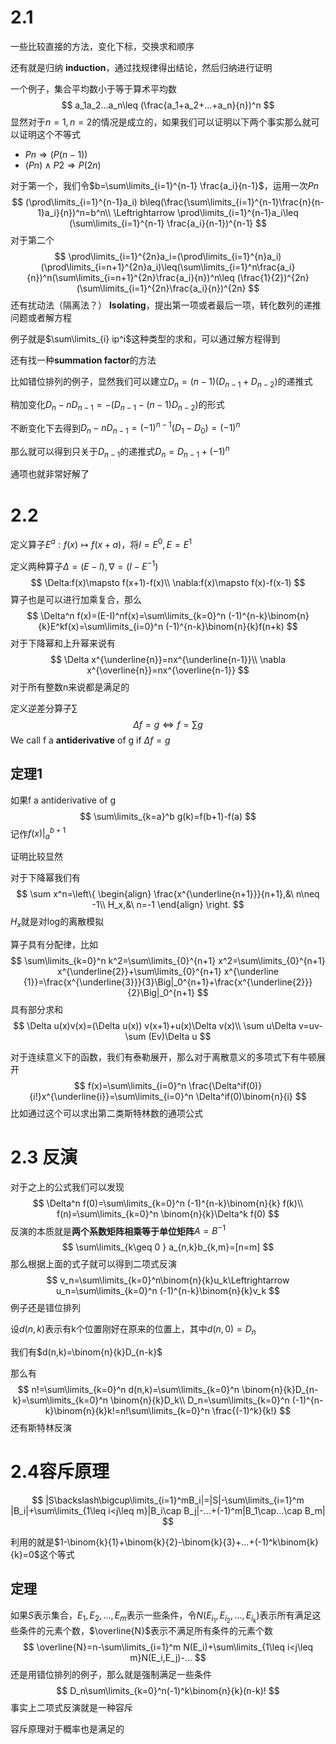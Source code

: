 # 2.1

一些比较直接的方法，变化下标，交换求和顺序



还有就是归纳 **induction**，通过找规律得出结论，然后归纳进行证明

一个例子，集合平均数小于等于算术平均数
$$
a_1a_2...a_n\leq (\frac{a_1+a_2+...+a_n}{n})^n
$$
显然对于$n=1,n=2$的情况是成立的，如果我们可以证明以下两个事实那么就可以证明这个不等式

- $Pn\Rightarrow (P(n-1))$
- $(Pn)\wedge P2\Rightarrow P(2n)$

对于第一个，我们令$b=\sum\limits_{i=1}^{n-1} \frac{a_i}{n-1}$，运用一次$Pn$​
$$
(\prod\limits_{i=1}^{n-1}a_i) b\leq(\frac{\sum\limits_{i=1}^{n-1}\frac{n}{n-1}a_i}{n})^n=b^n\\
\Leftrightarrow \prod\limits_{i=1}^{n-1}a_i\leq (\sum\limits_{i=1}^{n-1} \frac{a_i}{n-1})^{n-1}
$$
对于第二个
$$
\prod\limits_{i=1}^{2n}a_i=(\prod\limits_{i=1}^{n}a_i)(\prod\limits_{i=n+1}^{2n}a_i)\leq(\sum\limits_{i=1}^n\frac{a_i}{n})^n(\sum\limits_{i=n+1}^{2n}\frac{a_i}{n})^n\leq (\frac{1}{2})^{2n}(\sum\limits_{i=1}^{2n}\frac{a_i}{n})^{2n} 
$$
还有扰动法（隔离法？） **Isolating**，提出第一项或者最后一项，转化数列的递推问题或者解方程

例子就是$\sum\limits_{i} ip^i$​这种类型的求和，可以通过解方程得到

还有找一种**summation factor**的方法

比如错位排列的例子，显然我们可以建立$D_n=(n-1)(D_{n-1}+D_{n-2})$的递推式

稍加变化$D_n-nD_{n-1}=-(D_{n-1}-(n-1)D_{n-2})$的形式

不断变化下去得到$D_n-nD_{n-1}=(-1)^{n-1}(D_1-D_0)=(-1)^n$

那么就可以得到只关于$D_{n-1}$的递推式$D_n=D_{n-1}+(-1)^n$

通项也就非常好解了

# 2.2

定义算子$E^a:f(x)\mapsto f(x+a)$，将$I=E^0,E=E^1$

定义两种算子$\Delta=(E-I),\nabla=(I-E^{-1})$
$$
\Delta:f(x)\mapsto f(x+1)-f(x)\\
\nabla:f(x)\mapsto f(x)-f(x-1)
$$
算子也是可以进行加乘复合，那么
$$
\Delta^n f(x)=(E-I)^nf(x)=\sum\limits_{k=0}^n (-1)^{n-k}\binom{n}{k}E^kf(x)=\sum\limits_{i=0}^n (-1)^{n-k}\binom{n}{k}f(n+k)
$$
对于下降幂和上升幂来说有
$$
\Delta x^{\underline{n}}=nx^{\underline{n-1}}\\
\nabla x^{\overline{n}}=nx^{\overline{n-1}}
$$
对于所有整数n来说都是满足的

定义逆差分算子$\sum$
$$
\Delta f=g\Leftrightarrow f=\sum g
$$
We call f a **antiderivative** of g if $\Delta f=g$​

## 定理1 

如果f a antiderivative of g
$$
\sum\limits_{k=a}^b g(k)=f(b+1)-f(a)
$$
记作$f(x)|^{b+1}_a$

证明比较显然



对于下降幂我们有
$$
\sum x^n=\left\{
\begin{align}
\frac{x^{\underline{n+1}}}{n+1},&\ n\neq -1\\
H_x,&\ n=-1
\end{align}
\right.
$$
$H_x$就是对log的离散模拟

算子具有分配律，比如
$$
\sum\limits_{k=0}^n k^2=\sum\limits_{0}^{n+1} x^2=\sum\limits_{0}^{n+1} x^{\underline{2}}+\sum\limits_{0}^{n+1} x^{\underline {1}}=\frac{x^{\underline{3}}}{3}\Big|_0^{n+1}+\frac{x^{\underline{2}}}{2}\Big|_0^{n+1}
$$
具有部分求和
$$
\Delta u(x)v(x)=(\Delta u(x)) v(x+1)+u(x)\Delta v(x)\\
\sum u\Delta v=uv-\sum (Ev)\Delta u
$$


对于连续意义下的函数，我们有泰勒展开，那么对于离散意义的多项式下有牛顿展开
$$
f(x)=\sum\limits_{i=0}^n \frac{\Delta^if(0)}{i!}x^{\underline{i}}=\sum\limits_{i=0}^n \Delta^if(0)\binom{n}{i}
$$
比如通过这个可以求出第二类斯特林数的通项公式

# 2.3 反演

对于之上的公式我们可以发现
$$
\Delta^n f(0)=\sum\limits_{k=0}^n (-1)^{n-k}\binom{n}{k} f(k)\\
f(n)=\sum\limits_{k=0}^n \binom{n}{k}\Delta^k f(0)
$$
反演的本质就是**两个系数矩阵相乘等于单位矩阵**$A=B^{-1}$
$$
\sum\limits_{k\geq 0 } a_{n,k}b_{k,m}=[n=m]
$$
那么根据上面的式子就可以得到二项式反演
$$
v_n=\sum\limits_{k=0}^n\binom{n}{k}u_k\Leftrightarrow u_n=\sum\limits_{k=0}^n (-1)^{n-k}\binom{n}{k}v_k
$$
例子还是错位排列

设$d(n,k)$表示有k个位置刚好在原来的位置上，其中$d(n,0)=D_n$

我们有$d(n,k)=\binom{n}{k}D_{n-k}$

那么有
$$
n!=\sum\limits_{k=0}^n d(n,k)=\sum\limits_{k=0}^n \binom{n}{k}D_{n-k}=\sum\limits_{k=0}^n \binom{n}{k}D_k\\
D_n=\sum\limits_{k=0}^n (-1)^{n-k}\binom{n}{k}k!=n!\sum\limits_{k=0}^n \frac{(-1)^k}{k!}
$$
还有斯特林反演

# 2.4容斥原理

$$
|S\backslash\bigcup\limits_{i=1}^mB_i|=|S|-\sum\limits_{i=1}^m |B_i|+\sum\limits_{1\leq i<j\leq m}|B_i\cap B_j|-...+(-1)^m|B_1\cap...\cap B_m|
$$

利用的就是$1-\binom{k}{1}+\binom{k}{2}-\binom{k}{3}+...+(-1)^k\binom{k}{k}=0$​​这个等式

## 定理

如果$S$​表示集合，$E_1,E_2,...,E_m$​表示一些条件，令$N(E_{i_1},E_{i_2},...,E_{i_k})$​表示所有满足这些条件的元素个数，$\overline{N}$表示不满足所有条件的元素个数
$$
\overline{N}=n-\sum\limits_{i=1}^m N(E_i)+\sum\limits_{1\leq i<j\leq m}N(E_i,E_j)-...
$$
还是用错位排列的例子，那么就是强制满足一些条件
$$
D_n\sum\limits_{k=0}^n(-1)^k\binom{n}{k}(n-k)!
$$
事实上二项式反演就是一种容斥

容斥原理对于概率也是满足的